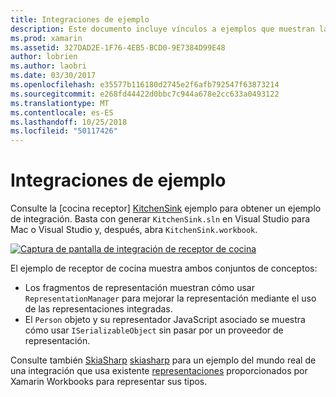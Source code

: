 ```yaml
---
title: Integraciones de ejemplo
description: Este documento incluye vínculos a ejemplos que muestran las integraciones de Xamarin Workbooks. Ejemplos vinculados funcionan con representación de representación y SkiaSharp.
ms.prod: xamarin
ms.assetid: 327DAD2E-1F76-4EB5-BCD0-9E7384D99E48
author: lobrien
ms.author: laobri
ms.date: 03/30/2017
ms.openlocfilehash: e35577b116180d2745e2f6afb792547f63873214
ms.sourcegitcommit: e268fd44422d0bbc7c944a678e2cc633a0493122
ms.translationtype: MT
ms.contentlocale: es-ES
ms.lasthandoff: 10/25/2018
ms.locfileid: "50117426"
---
```

# <a name="sample-integrations"></a>Integraciones de ejemplo

Consulte la [cocina receptor] [ KitchenSink] ejemplo para obtener un ejemplo de integración. Basta con generar `KitchenSink.sln` en Visual Studio para Mac o Visual Studio y, después, abra `KitchenSink.workbook`.

[![Captura de pantalla de integración de receptor de cocina](samples-images/kitchensinkintegrationscreenshot.png)](samples-images/kitchensinkintegrationscreenshot.png#lightbox)

El ejemplo de receptor de cocina muestra ambos conjuntos de conceptos:

* Los fragmentos de representación muestran cómo usar `RepresentationManager` para mejorar la representación mediante el uso de las representaciones integradas.
* El `Person` objeto y su representador JavaScript asociado se muestra cómo usar `ISerializableObject` sin pasar por un proveedor de representación.

Consulte también [SkiaSharp] [ skiasharp] para un ejemplo del mundo real de una integración que usa existente [representaciones](~/tools/workbooks/sdk/representations.md) proporcionados por Xamarin Workbooks para representar sus tipos.

[KitchenSink]: https://github.com/xamarin/Workbooks/tree/master/SDK/Samples/KitchenSink
[skiasharp]: https://github.com/mono/SkiaSharp/tree/master/source/SkiaSharp.Workbooks
